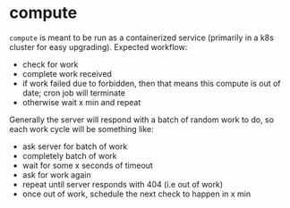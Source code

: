 # compute

`compute` is meant to be run as a containerized service (primarily in a k8s cluster for easy upgrading). Expected workflow:

- check for work
- complete work received
- if work failed due to forbidden, then that means this compute is out of date; cron job will terminate
- otherwise wait x min and repeat

Generally the server will respond with a batch of random work to do, so each work cycle will be something like:

- ask server for batch of work
- completely batch of work
- wait for some x seconds of timeout
- ask for work again
- repeat until server responds with 404 (i.e out of work)
- once out of work, schedule the next check to happen in x min